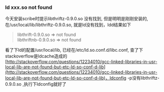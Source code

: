 ### ld xxx.so not found
今天安装scribe时提示libthriftz-0.9.0.so 没有找到, 但是明明是刚刚安装的, 在/usr/local/lib/libthriftz-0.9.0.so, 就是ld没有找到，ldd结果如下
>   libthrift-0.9.0.so => not found    
    libthriftnb-0.9.0.so => not found

看了下ld的配置/usr/local/lib, 已经在/etc/ld.so.conf.d/libc.conf, 查了下stackoverflow是ldcache造成的[http://stackoverflow.com/questions/12234010/gcc-linked-libraries-in-usr-local-lib-are-not-found-but-etc-ld-so-conf-d-lib](http://stackoverflow.com/questions/12234010/gcc-linked-libraries-in-usr-local-lib-are-not-found-but-etc-ld-so-conf-d-lib)，ldconfig -p没有libthriftz-0.9.0.so ,执行下ldconfig就好了
